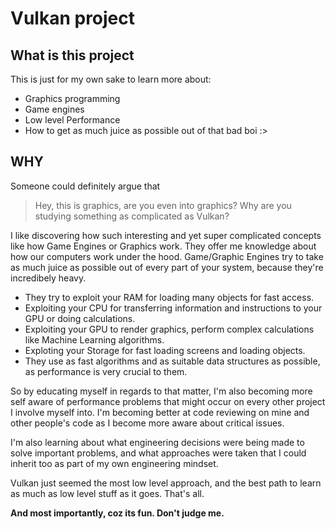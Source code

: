 # Vulkan project

## What is this project

This is just for my own sake to learn more about:

- Graphics programming
- Game engines
- Low level Performance
- How to get as much juice as possible out of that bad boi :>

## WHY

Someone could definitely argue that

> Hey, this is graphics, are you even into graphics?
> Why are you studying something as complicated as Vulkan?

I like discovering how such interesting and yet super complicated concepts like how Game Engines or Graphics work.
They offer me knowledge about how our computers work under the hood.
Game/Graphic Engines try to take as much juice as possible out of every part of your system, because they're incredibely heavy.

- They try to exploit your RAM for loading many objects for fast access.
- Exploiting your CPU for transferring information and instructions to your GPU or doing calculations.
- Exploiting your GPU to render graphics, perform complex calculations like Machine Learning algorithms.
- Exploting your Storage for fast loading screens and loading objects.
- They use as fast algorithms and as suitable data structures as possible, as performance is very crucial to them.

So by educating myself in regards to that matter, I'm also becoming more self aware of performance problems that might occur on every other project I involve myself into.
I'm becoming better at code reviewing on mine and other people's code as I become more aware about critical issues.

I'm also learning about what engineering decisions were being made to solve important problems, and what approaches were taken that I could inherit too as part of my own engineering mindset.

Vulkan just seemed the most low level approach, and the best path to learn as much as low level stuff as it goes. That's all.

**And most importantly, coz its fun. Don't judge me.**
